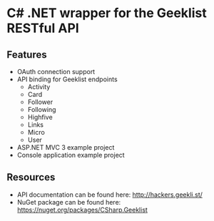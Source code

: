 C# .NET wrapper for the Geeklist RESTful API
============================================

Features
--------

- OAuth connection support
- API binding for Geeklist endpoints
  - Activity
  - Card
  - Follower
  - Following
  - Highfive
  - Links
  - Micro
  - User
- ASP.NET MVC 3 example project
- Console application example project

Resources
---------

- API documentation can be found here: http://hackers.geekli.st/
- NuGet package can be found here: https://nuget.org/packages/CSharp.Geeklist